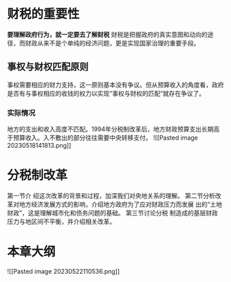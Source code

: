 # 财税的重要性
**要理解政府行为，就一定要去了解财税**
财税是把握政府的真实意图和动向的途径，而财政从来不是个单纯的经济问题，更是实现国家治理的重要手段。
## 事权与财权匹配原则
事权需要相应的财力支持，这一原则基本没有争议。但从预算收入的角度看，政府是否有与事权相应的收钱的权力以实现“事权与财权的匹配”就存在争议了。

### 实际情况
地方的支出和收入高度不匹配。1994年分税制改革后，地方财政预算支出长期高于预算收入。入不敷出的部分往往需要中央转移支付。
![[Pasted image 20230518141813.png]]
# 分税制改革
第一节介 绍这次改革的背景和过程，加深我们对央地关系的理解。
第二节分析改 革对地方经济发展方式的影响，介绍地方政府为了应对财政压力而发展 出的“土地财政”，这是理解城市化和债务问题的基础。
第三节讨论分税 制造成的基层财政压力与地区间不平衡，并介绍相关改革。
# 本章大纲
![[Pasted image 20230522110536.png]]